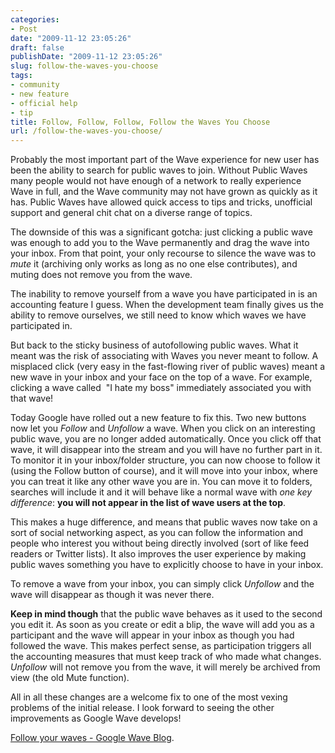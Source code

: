 ```yaml
---
categories:
- Post
date: "2009-11-12 23:05:26"
draft: false
publishDate: "2009-11-12 23:05:26"
slug: follow-the-waves-you-choose
tags:
- community
- new feature
- official help
- tip
title: Follow, Follow, Follow, Follow the Waves You Choose
url: /follow-the-waves-you-choose/
---
```

Probably the most important part of the Wave experience for new user has
been the ability to search for public waves to join. Without Public
Waves many people would not have enough of a network to really
experience Wave in full, and the Wave community may not have grown as
quickly as it has. Public Waves have allowed quick access to tips and
tricks, unofficial support and general chit chat on a diverse range of
topics.

The downside of this was a significant gotcha: just clicking a public
wave was enough to add you to the Wave permanently and drag the wave
into your inbox. From that point, your only recourse to silence the wave
was to *mute* it (archiving only works as long as no one else
contributes), and muting does not remove you from the wave.

The inability to remove yourself from a wave you have participated in is
an accounting feature I guess. When the development team finally gives
us the ability to remove ourselves, we still need to know which waves we
have participated in.

But back to the sticky business of autofollowing public waves. What it
meant was the risk of associating with Waves you never meant to follow.
A misplaced click (very easy in the fast-flowing river of public waves)
meant a new wave in your inbox and your face on the top of a wave. For
example, clicking a wave called  "I hate my boss" immediately associated
you with that wave!

Today Google have rolled out a new feature to fix this. Two new buttons
now let you *Follow* and *Unfollow* a wave. When you click on an
interesting public wave, you are no longer added automatically. Once you
click off that wave, it will disappear into the stream and you will have
no further part in it. To monitor it in your inbox/folder structure, you
can now choose to follow it (using the Follow button of course), and it
will move into your inbox, where you can treat it like any other wave
you are in. You can move it to folders, searches will include it and it
will behave like a normal wave with *one key difference*: **you will not
appear in the list of wave users at the top**.

This makes a huge difference, and means that public waves now take on a
sort of social networking aspect, as you can follow the information and
people who interest you without being directly involved (sort of like
feed readers or Twitter lists). It also improves the user experience by
making public waves something you have to explicitly choose to have in
your inbox.

To remove a wave from your inbox, you can simply click *Unfollow* and
the wave will disappear as though it was never there.

**Keep in mind though** that the public wave behaves as it used to the
second you edit it. As soon as you create or edit a blip, the wave will
add you as a participant and the wave will appear in your inbox as
though you had followed the wave. This makes perfect sense, as
participation triggers all the accounting measures that must keep track
of who made what changes. *Unfollow* will not remove you from the wave,
it will merely be archived from view (the old Mute function).

All in all these changes are a welcome fix to one of the most vexing
problems of the initial release. I look forward to seeing the other
improvements as Google Wave develops!

[Follow your waves - Google Wave
Blog](http://googlewave.blogspot.com/2009/11/follow-your-waves.html).